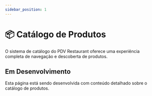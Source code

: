 ```yaml
---
sidebar_position: 1
---
```


# 📦 Catálogo de Produtos

O sistema de catálogo do PDV Restaurant oferece uma experiência completa de navegação e descoberta de produtos.

## Em Desenvolvimento

Esta página está sendo desenvolvida com conteúdo detalhado sobre o catálogo de produtos.